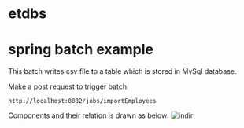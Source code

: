 # etdbs
# spring batch example
This batch writes csv file to a table which is stored in MySql database.

Make a post request to trigger batch
````
http://localhost:8082/jobs/importEmployees
````

Components and their relation is drawn as below:
![indir](https://github.com/adem-y/etdbs/assets/73538696/ae0bef3a-d3dc-4fe5-8675-2088beeb7370)
